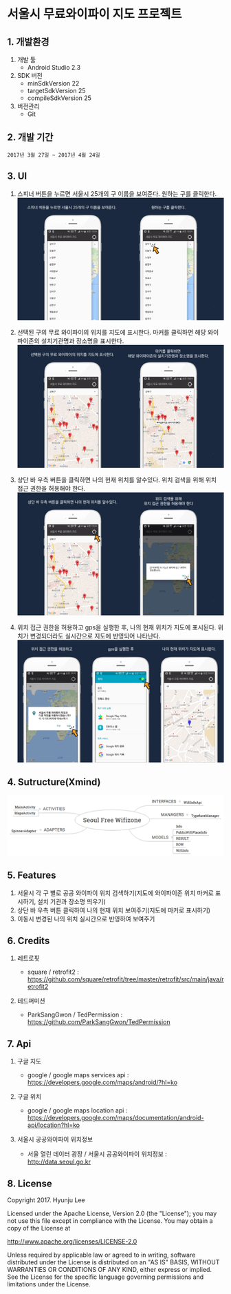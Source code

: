 # 서울시 무료와이파이 지도 프로젝트

## 1. 개발환경
1. 개발 툴 
    * Android Studio 2.3
2. SDK 버전
    * minSdkVersion 22
    * targetSdkVersion 25
    * compileSdkVersion 25
3. 버전관리 
    * Git

## 2. 개발 기간
    2017년 3월 27일 ~ 2017년 4월 24일
    
## 3. UI
1. 스피너 버튼을 누르면 서울시 25개의 구 이름을 보여준다. 원하는 구를 클릭한다.
    ![screensh](https://github.com/HyunjuLee521/SearchWifiService/blob/master/ui1.png)

1. 선택된 구의 무료 와이파이의 위치를 지도에 표시한다. 마커를 클릭하면 해당 와이파이존의 설치기관명과 장소명을 표시한다.
    ![screensh](https://github.com/HyunjuLee521/SearchWifiService/blob/master/ui2.png)
    
1. 상단 바 우측 버튼을 클릭하면 나의 현재 위치를 알수있다. 위치 검색을 위해 위치 접근 권한을 허용해야 한다.
    ![screensh](https://github.com/HyunjuLee521/SearchWifiService/blob/master/ui3.png)

1. 위치 접근 권한을 허용하고 gps을 실행한 후, 나의 현재 위치가 지도에 표시된다. 위치가 변경되더라도 실시간으로 지도에 반영되어 나타난다.
    ![screensh](https://github.com/HyunjuLee521/SearchWifiService/blob/master/ui4.png)



## 4. Sutructure(Xmind)
![screensh](https://github.com/HyunjuLee521/SearchWifiService/blob/master/structure.png)

## 5. Features
1. 서울시 각 구 별로 공공 와이파이 위치 검색하기(지도에 와이파이존 위치 마커로 표시하기, 설치 기관과 장소명 띄우기) 
1. 상단 바 우측 버튼 클릭하여 나의 현재 위치 보여주기(지도에 마커로 표시하기)
1. 이동시 변경된 나의 위치 실시간으로 반영하여 보여주기

## 6. Credits
1. 레트로핏
    * square / retrofit2 : https://github.com/square/retrofit/tree/master/retrofit/src/main/java/retrofit2
    
2. 테드퍼미션
    * ParkSangGwon / TedPermission : https://github.com/ParkSangGwon/TedPermission

## 7. Api
1. 구글 지도
    * google / google maps services api : https://developers.google.com/maps/android/?hl=ko

2. 구글 위치
    * google / google maps location api : https://developers.google.com/maps/documentation/android-api/location?hl=ko
    
3. 서울시 공공와이파이 위치정보
    * 서울 열린 데이터 광장 / 서울시 공공와이파이 위치정보 : http://data.seoul.go.kr
    

## 8. License
Copyright 2017. Hyunju Lee

Licensed under the Apache License, Version 2.0 (the "License"); you may not use this file except in compliance with the License. You may obtain a copy of the License at

http://www.apache.org/licenses/LICENSE-2.0

Unless required by applicable law or agreed to in writing, software distributed under the License is distributed on an "AS IS" BASIS, WITHOUT WARRANTIES OR CONDITIONS OF ANY KIND, either express or implied. See the License for the specific language governing permissions and limitations under the License.




